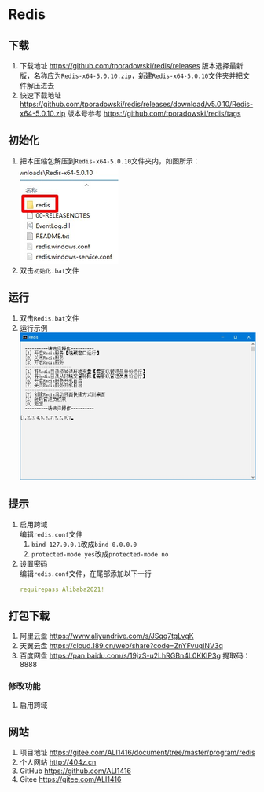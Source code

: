 # Redis

## 下载
1. 下载地址 https://github.com/tporadowski/redis/releases 版本选择最新版，名称应为`Redis-x64-5.0.10.zip`，新建`Redis-x64-5.0.10`文件夹并把文件解压进去
2. 快速下载地址 https://github.com/tporadowski/redis/releases/download/v5.0.10/Redis-x64-5.0.10.zip 版本号参考 https://github.com/tporadowski/redis/tags

## 初始化
1. 把本压缩包解压到`Redis-x64-5.0.10`文件夹内，如图所示：  
![初始化示例](img/初始化示例.jpg)
2. 双击`初始化.bat`文件

## 运行
1. 双击`Redis.bat`文件
2. 运行示例  
![运行示例](img/运行示例.jpg)

## 提示
1. 启用跨域  
   编辑`redis.conf`文件  
   1. `bind 127.0.0.1`改成`bind 0.0.0.0`  
   2. `protected-mode yes`改成`protected-mode no`
2. 设置密码  
   编辑`redis.conf`文件，在尾部添加以下一行
   ```yml
   requirepass Alibaba2021!
   ```

## 打包下载
1. 阿里云盘 https://www.aliyundrive.com/s/JSqq7tgLvgK
2. 天翼云盘 https://cloud.189.cn/web/share?code=ZnYFvuqINV3q
3. 百度网盘 https://pan.baidu.com/s/19jzS-u2LhRGBn4L0KKIP3g 提取码：8888
### 修改功能
1. 启用跨域

## 网站
1. 项目地址 https://gitee.com/ALI1416/document/tree/master/program/redis
2. 个人网站 http://404z.cn
3. GitHub https://github.com/ALI1416
4. Gitee https://gitee.com/ALI1416
